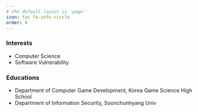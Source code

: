 ```yaml
---
# the default layout is 'page'
icon: fas fa-info-circle
order: 4
---
```


### Interests
- Computer Science
- Software Vulnerability

### Educations
- Department of Computer Game Development, Korea Game Science High School
- Department of Information Security, Soonchunhyang Univ